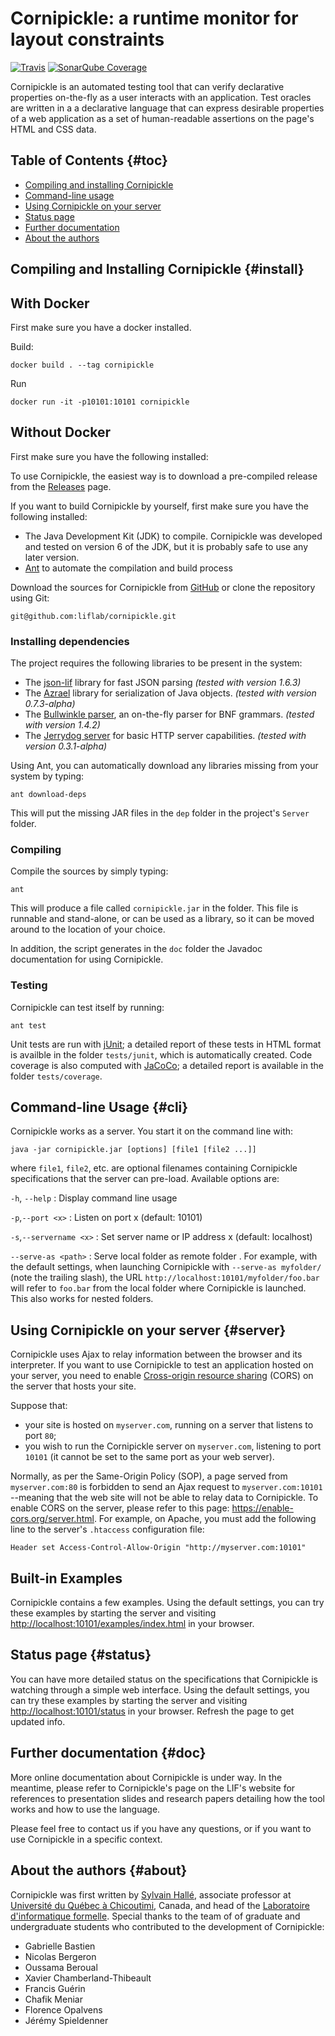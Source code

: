 Cornipickle: a runtime monitor for layout constraints
=====================================================

[![Travis](https://img.shields.io/travis/liflab/cornipickle.svg?style=flat-square)](https://travis-ci.org/liflab/cornipickle)
[![SonarQube Coverage](https://sonarcloud.io/api/project_badges/measure?project=liflab%3Acornipickle&metric=coverage)](https://sonarcloud.io/dashboard?id=liflab%3Acornipickle)

Cornipickle is an automated testing tool that can verify declarative properties
on-the-fly as a user interacts with an application. Test oracles are written in
a a declarative language that can express desirable properties of a web
application as a set of human-readable assertions on the page's HTML and CSS
data.


Table of Contents                                                    {#toc}
-----------------

- [Compiling and installing Cornipickle](#install)
- [Command-line usage](#cli)
- [Using Cornipickle on your server](#server)
- [Status page](#status)
- [Further documentation](#doc)
- [About the authors](#about)

Compiling and Installing Cornipickle                             {#install}
------------------------------------

## With Docker

First make sure you have a docker installed.

Build:

```
docker build . --tag cornipickle
```

Run

```
docker run -it -p10101:10101 cornipickle
```

## Without Docker

First make sure you have the following installed:

To use Cornipickle, the easiest way is to download a pre-compiled release
from the [Releases](https://github.com/liflab/cornipickle/releases) page.

If you want to build Cornipickle by yourself, first make sure you have the
following installed:

- The Java Development Kit (JDK) to compile. Cornipickle was developed and
  tested on version 6 of the JDK, but it is probably safe to use any later
  version.
- [Ant](http://ant.apache.org) to automate the compilation and build process

Download the sources for Cornipickle from
[GitHub](https://github.com/liflab/cornipickle) or clone the repository using
Git:

    git@github.com:liflab/cornipickle.git

### Installing dependencies

The project requires the following libraries to be present in the system:

- The [json-lif](https://github.com/liflab/json-lif) library for
  fast JSON parsing *(tested with version 1.6.3)*
- The [Azrael](https://github.com/sylvainhale/Azrael) library for
  serialization of Java objects. *(tested with version 0.7.3-alpha)*
- The [Bullwinkle parser](https://github.com/sylvainhalle/Bullwinkle),
  an on-the-fly parser for BNF grammars. *(tested with version 1.4.2)*
- The [Jerrydog server](https://github.com/sylvainhalle/Jerrydog) for basic
  HTTP server capabilities. *(tested with version 0.3.1-alpha)*

Using Ant, you can automatically download any libraries missing from your
system by typing:

    ant download-deps

This will put the missing JAR files in the `dep` folder in the project's
`Server` folder.

### Compiling

Compile the sources by simply typing:

    ant

This will produce a file called `cornipickle.jar` in the folder. This file
is runnable and stand-alone, or can be used as a library, so it can be moved
around to the location of your choice.

In addition, the script generates in the `doc` folder the Javadoc
documentation for using Cornipickle.

### Testing

Cornipickle can test itself by running:

    ant test

Unit tests are run with [jUnit](http://junit.org); a detailed report of
these tests in HTML format is availble in the folder `tests/junit`, which
is automatically created. Code coverage is also computed with
[JaCoCo](http://www.eclemma.org/jacoco/); a detailed report is available
in the folder `tests/coverage`.

Command-line Usage                                                   {#cli}
------------------

Cornipickle works as a server. You start it on the command line with:

    java -jar cornipickle.jar [options] [file1 [file2 ...]]

where `file1`, `file2`, etc. are optional filenames containing Cornipickle
specifications that the server can pre-load. Available options are:

`-h`, `--help`
:  Display command line usage

`-p`,`--port <x>`
:  Listen on port x (default: 10101)

`-s`,`--servername <x>`
:  Set server name or IP address x (default: localhost)

`--serve-as <path>`
:  Serve local folder as remote folder <path>. For example, with the default
   settings, when launching Cornipickle with `--serve-as myfolder/` (note the
   trailing slash), the URL `http://localhost:10101/myfolder/foo.bar` will
   refer to `foo.bar` from the local folder where Cornipickle is launched.
   This also works for nested folders.

Using Cornipickle on your server                                  {#server}
--------------------------------

Cornipickle uses Ajax to relay information between the browser and its
interpreter. If you want to use Cornipickle to test an application hosted on
your server, you need to enable [Cross-origin resource
sharing](https://en.wikipedia.org/wiki/Cross-origin_resource_sharing) (CORS)
on the server that hosts your site.

Suppose that:

- your site is hosted on `myserver.com`, running on a server that
  listens to port `80`;
- you wish to run the Cornipickle server on `myserver.com`, listening to port
  `10101` (it cannot be set to the same port as your web server). 

Normally, as per the Same-Origin Policy (SOP), a page served from
`myserver.com:80` is forbidden to send an Ajax request to
`myserver.com:10101` --meaning that the web site will not be able to relay
data to Cornipickle. To enable CORS on the server, please refer to this
page: https://enable-cors.org/server.html. For example, on Apache, you must add
the following line to the server's `.htaccess` configuration file:

    Header set Access-Control-Allow-Origin "http://myserver.com:10101"

Built-in Examples
-----------------

Cornipickle contains a few examples. Using the default settings, you can
try these examples by starting the server and visiting
[http://localhost:10101/examples/index.html](http://localhost:10101/examples/index.html)
in your browser.

Status page                                                       {#status}
-----------

You can have more detailed status on the specifications that Cornipickle is
watching through a simple web interface. Using the default settings, you can
try these examples by starting the server and visiting
[http://localhost:10101/status](http://localhost:10101/status)
in your browser. Refresh the page to get updated info.

Further documentation                                                {#doc}
---------------------

More online documentation about Cornipickle is under way. In the meantime,
please refer to Cornipickle's page on the LIF's website for references to
presentation slides and research papers detailing how the tool works and how to
use the language.

Please feel free to contact us if you have any questions, or if you want to use
Cornipickle in a specific context.

About the authors                                                  {#about}
-----------------

Cornipickle was first written by [Sylvain Hallé](http://leduotang.ca/sylvain),
associate professor at [Université du Québec à Chicoutimi](https://www.uqac.ca),
Canada, and head of the [Laboratoire d'informatique
formelle](https://liflab.ca). Special thanks to the team of of graduate and
undergraduate students who contributed to the development of Cornipickle:

- Gabrielle Bastien
- Nicolas Bergeron
- Oussama Beroual
- Xavier Chamberland-Thibeault
- Francis Guérin
- Chafik Meniar
- Florence Opalvens
- Jérémy Spieldenner

<!-- :wrap=hard:maxLineLen=80: -->
